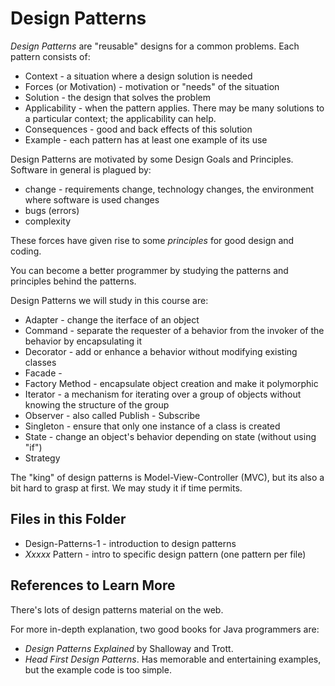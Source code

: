 # Design Patterns

*Design Patterns* are "reusable" designs for a common problems. Each pattern consists of:

* Context - a situation where a design solution is needed
* Forces (or Motivation) - motivation or "needs" of the situation
* Solution - the design that solves the problem
* Applicability - when the pattern applies.  There may be many solutions to a particular context; the applicability can help.
* Consequences - good and back effects of this solution
* Example - each pattern has at least one example of its use

Design Patterns are motivated by some Design Goals and Principles.
Software in general is plagued by:

* change - requirements change, technology changes, the environment where software is used changes
* bugs (errors)
* complexity

These forces have given rise to some *principles* for good design and coding.

You can become a better programmer by studying the patterns and principles behind the patterns.

Design Patterns we will study in this course are:

* Adapter - change the iterface of an object
* Command - separate the requester of a behavior from the invoker of the behavior by encapsulating it
* Decorator - add or enhance a behavior without modifying existing classes
* Facade -
* Factory Method - encapsulate object creation and make it polymorphic
* Iterator - a mechanism for iterating over a group of objects without knowing the structure of the group
* Observer - also called Publish - Subscribe
* Singleton - ensure that only one instance of a class is created
* State - change an object's behavior depending on state (without using "if")
* Strategy 
 
The "king" of design patterns is Model-View-Controller (MVC), but its also a bit hard to grasp at first.  We may study it if time permits.

## Files in this Folder

* Design-Patterns-1 - introduction to design patterns
* *Xxxxx* Pattern - intro to specific design pattern (one pattern per file)

## References to Learn More

There's lots of design patterns material on the web.

For more in-depth explanation, two good books for Java programmers are:

* _Design Patterns Explained_ by Shalloway and Trott.
* _Head First Design Patterns_. Has memorable and entertaining examples, but the example code is too simple.

